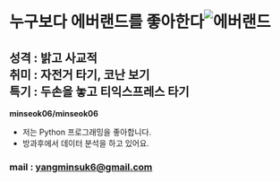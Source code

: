 # 누구보다 에버랜드를 좋아한다![에버랜드](https://github.com/minseok06/minseok06/assets/121544294/eb58a774-1024-4e35-bd4b-067bca1b8491)
## 성격 : 밝고 사교적<br>취미 : 자전거 타기, 코난 보기<br>특기 : 두손을 놓고 티익스프레스 타기

**minseok06/minseok06**

- 저는 Python 프로그래밍을 좋아합니다.
- 방과후에서 데이터 분석을 하고 있어요.
### mail : yangminsuk6@gmail.com

